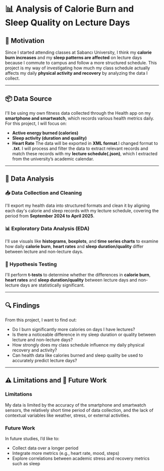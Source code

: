 # 📊 Analysis of Calorie Burn and Sleep Quality on Lecture Days

## 🧠 Motivation
Since I started attending classes at Sabancı University, I think my **calorie burn increases** and my **sleep patterns are affected** on lecture days because I commute to campus and follow a more structured schedule. This project is my way of investigating how much my class schedule actually affects my daily **physical activity and recovery** by analyzing the data I collect.

---

## 📦 Data Source
I'll be using my own fitness data collected through the Health app on my **smartphone and smartwatch**, which records various health metrics daily. For this project, I will focus on:
- **Active energy burned (calories)**
- **Sleep activity (duration and quality)**
- **Heart Rate**
The data will be exported in **XML format**.I changed format to **.txt**. I will process and filter the data to extract relevant records and match these records with my **lecture schedule(.json)**, which I extracted from the university’s academic calendar.

---

## 🔬 Data Analysis

### 📥 Data Collection and Cleaning
I'll export my health data into structured formats and clean it by aligning each day's calorie and sleep records with my lecture schedule, covering the period from **September 2024 to April 2025**.

### 📊 Exploratory Data Analysis (EDA)
I'll use visuals like **histograms**, **boxplots**, and **time series charts** to examine how daily **calorie burn**, **heart rates** and **sleep duration/quality** differ between lecture and non-lecture days.

### 🧪 Hypothesis Testing
I'll perform **t-tests** to determine whether the differences in **calorie burn**, **heart rates** and **sleep duration/quality** between lecture days and non-lecture days are statistically significant.


---

## 🔍 Findings

From this project, I want to find out:

- Do I burn significantly more calories on days I have lectures?
- Is there a noticeable difference in my sleep duration or quality between lecture and non-lecture days?
- How strongly does my class schedule influence my daily physical recovery and activity?
- Can health data like calories burned and sleep quality be used to accurately predict lecture days?

---

## ⚠️ Limitations and 🔮 Future Work

### Limitations
My data is limited by the accuracy of the smartphone and smartwatch sensors, the relatively short time period of data collection, and the lack of contextual variables like weather, stress, or external activities.

### Future Work
In future studies, I’d like to:
- Collect data over a longer period
- Integrate more metrics (e.g., heart rate, mood, steps)
- Explore correlations between academic stress and recovery metrics such as sleep
